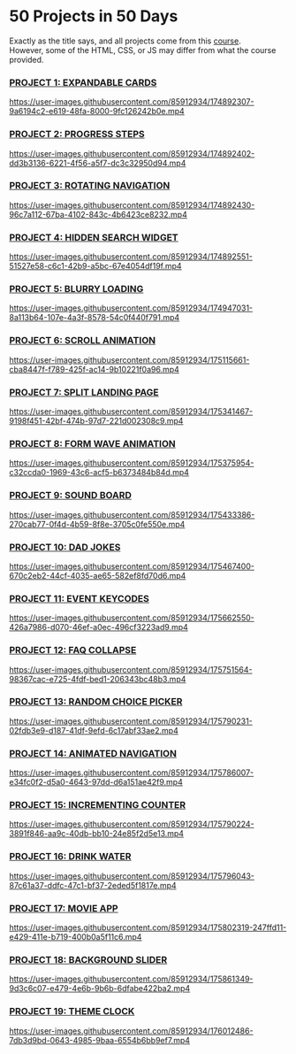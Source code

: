 # 50 Projects in 50 Days

Exactly as the title says, and all projects come from this [course](https://www.udemy.com/course/50-projects-50-days/?ranMID=39197&ranEAID=msYS1Nvjv4c&ranSiteID=msYS1Nvjv4c-MZ.Z.zfTRTy7PJAJfTKbxg&LSNPUBID=msYS1Nvjv4c&utm_source=aff-campaign&utm_medium=udemyads). 
<br>
However, some of the HTML, CSS, or JS may differ from what the course provided.

### <a href='https://github.com/christiandeandemesa/50-Projects-in-50-Days/tree/master/Expandable%20Cards' target='_blank' rel="noreferrer noopener">PROJECT 1: EXPANDABLE CARDS</a>
https://user-images.githubusercontent.com/85912934/174892307-9a6194c2-e619-48fa-8000-9fc126242b0e.mp4

### <a href='https://github.com/christiandeandemesa/50-Projects-in-50-Days/tree/master/Progress%20Steps' target='_blank' rel="noreferrer noopener">PROJECT 2: PROGRESS STEPS</a>
https://user-images.githubusercontent.com/85912934/174892402-dd3b3136-6221-4f56-a5f7-dc3c32950d94.mp4

### <a href='https://github.com/christiandeandemesa/50-Projects-in-50-Days/tree/master/Rotating%20Navigation' target='_blank' rel="noreferrer noopener">PROJECT 3: ROTATING NAVIGATION</a>
https://user-images.githubusercontent.com/85912934/174892430-96c7a112-67ba-4102-843c-4b6423ce8232.mp4

### <a href='https://github.com/christiandeandemesa/50-Projects-in-50-Days/tree/master/Hidden%20Search%20Widget' target='_blank' rel="noreferrer noopener">PROJECT 4: HIDDEN SEARCH WIDGET</a>
https://user-images.githubusercontent.com/85912934/174892551-51527e58-c6c1-42b9-a5bc-67e4054df19f.mp4

### <a href='https://github.com/christiandeandemesa/50-Projects-in-50-Days/tree/master/Blurry%20Loading' target='_blank' rel="noreferrer noopener">PROJECT 5: BLURRY LOADING</a>
https://user-images.githubusercontent.com/85912934/174947031-8a113b64-107e-4a3f-8578-54c0f440f791.mp4

### <a href='https://github.com/christiandeandemesa/50-Projects-in-50-Days/tree/master/Scroll%20Animation' target='_blank' rel="noreferrer noopener">PROJECT 6: SCROLL ANIMATION</a>
https://user-images.githubusercontent.com/85912934/175115661-cba8447f-f789-425f-ac14-9b10221f0a96.mp4

### <a href='https://github.com/christiandeandemesa/50-Projects-in-50-Days/tree/master/Split%20Landing%20Page' target='_blank' rel="noreferrer noopener">PROJECT 7: SPLIT LANDING PAGE</a>
https://user-images.githubusercontent.com/85912934/175341467-9198f451-42bf-474b-97d7-221d002308c9.mp4

### <a href='https://github.com/christiandeandemesa/50-Projects-in-50-Days/tree/master/Form%20Wave%20Animation' target='_blank' rel="noreferrer noopener">PROJECT 8: FORM WAVE ANIMATION</a>
https://user-images.githubusercontent.com/85912934/175375954-c32ccda0-1969-43c6-acf5-b6373484b84d.mp4

### <a href='https://github.com/christiandeandemesa/50-Projects-in-50-Days/tree/master/Sound%20Board' target='_blank' rel="noreferrer noopener">PROJECT 9: SOUND BOARD</a>
https://user-images.githubusercontent.com/85912934/175433386-270cab77-0f4d-4b59-8f8e-3705c0fe550e.mp4

### <a href='https://github.com/christiandeandemesa/50-Projects-in-50-Days/tree/master/Dad%20Jokes' target='_blank' rel="noreferrer noopener">PROJECT 10: DAD JOKES</a>
https://user-images.githubusercontent.com/85912934/175467400-670c2eb2-44cf-4035-ae65-582ef8fd70d6.mp4

### <a href='https://github.com/christiandeandemesa/50-Projects-in-50-Days/tree/master/Event%20KeyCodes' target='_blank' rel="noreferrer noopener">PROJECT 11: EVENT KEYCODES</a>
https://user-images.githubusercontent.com/85912934/175662550-426a7986-d070-46ef-a0ec-496cf3223ad9.mp4

### <a href='https://github.com/christiandeandemesa/50-Projects-in-50-Days/tree/master/FAQ%20Collapse' target='_blank' rel="noreferrer noopener">PROJECT 12: FAQ COLLAPSE</a>
https://user-images.githubusercontent.com/85912934/175751564-98367cac-e725-4fdf-bed1-206343bc48b3.mp4

### <a href='https://github.com/christiandeandemesa/50-Projects-in-50-Days/tree/master/Random%20Choice%20Picker' target='_blank' rel="noreferrer noopener">PROJECT 13: RANDOM CHOICE PICKER</a>
https://user-images.githubusercontent.com/85912934/175790231-02fdb3e9-d187-41df-9efd-6c17abf33ae2.mp4

### <a href='https://github.com/christiandeandemesa/50-Projects-in-50-Days/tree/master/Animated%20Navigation' target='_blank' rel="noreferrer noopener">PROJECT 14: ANIMATED NAVIGATION</a>
https://user-images.githubusercontent.com/85912934/175786007-e34fc0f2-d5a0-4643-97dd-d6a151ae42f9.mp4

### <a href='https://github.com/christiandeandemesa/50-Projects-in-50-Days/tree/master/Incrementing%20Counter' target='_blank' rel="noreferrer noopener">PROJECT 15: INCREMENTING COUNTER</a>
https://user-images.githubusercontent.com/85912934/175790224-3891f846-aa9c-40db-bb10-24e85f2d5e13.mp4

### <a href='https://github.com/christiandeandemesa/50-Projects-in-50-Days/tree/master/Drink%20Water' target='_blank' rel="noreferrer noopener">PROJECT 16: DRINK WATER</a>
https://user-images.githubusercontent.com/85912934/175796043-87c61a37-ddfc-47c1-bf37-2eded5f1817e.mp4

### <a href='https://github.com/christiandeandemesa/50-Projects-in-50-Days/tree/master/Movie%20App' target='_blank' rel="noreferrer noopener">PROJECT 17: MOVIE APP</a>
https://user-images.githubusercontent.com/85912934/175802319-247ffd11-e429-411e-b719-400b0a5f11c6.mp4

### <a href='https://github.com/christiandeandemesa/50-Projects-in-50-Days/tree/master/Background%20Slider' target='_blank' rel="noreferrer noopener">PROJECT 18: BACKGROUND SLIDER</a>
https://user-images.githubusercontent.com/85912934/175861349-9d3c6c07-e479-4e6b-9b6b-6dfabe422ba2.mp4

### <a href='https://github.com/christiandeandemesa/50-Projects-in-50-Days/tree/master/Theme%20Clock' target='_blank' rel="noreferrer noopener">PROJECT 19: THEME CLOCK</a>
https://user-images.githubusercontent.com/85912934/176012486-7db3d9bd-0643-4985-9baa-6554b6bb9ef7.mp4




